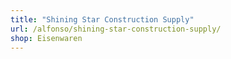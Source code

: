 ```yaml
---
title: "Shining Star Construction Supply"
url: /alfonso/shining-star-construction-supply/
shop: Eisenwaren
---
```


